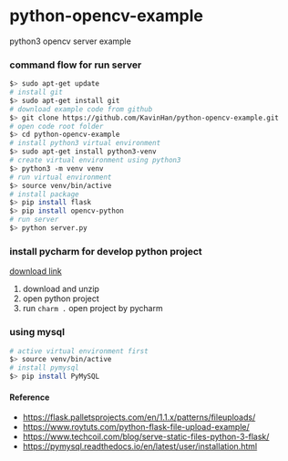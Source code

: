 # python-opencv-example
python3 opencv server example

### command flow for run server

```bash
$> sudo apt-get update
# install git
$> sudo apt-get install git
# download example code from github
$> git clone https://github.com/KavinHan/python-opencv-example.git
# open code root folder
$> cd python-opencv-example
# install python3 virtual environment
$> sudo apt-get install python3-venv
# create virtual environment using python3
$> python3 -m venv venv
# run virtual environment
$> source venv/bin/active
# install package
$> pip install flask
$> pip install opencv-python
# run server
$> python server.py
```

### install pycharm for develop python project
[download link](https://www.jetbrains.com/pycharm/download/#section=linux)

1. download and unzip
2. open python project
3. run `charm .` open project by pycharm


### using mysql
```bash
# active virtual environment first
$> source venv/bin/active
# install pymysql 
$> pip install PyMySQL


```

#### Reference
- https://flask.palletsprojects.com/en/1.1.x/patterns/fileuploads/
- https://www.roytuts.com/python-flask-file-upload-example/
- https://www.techcoil.com/blog/serve-static-files-python-3-flask/
- https://pymysql.readthedocs.io/en/latest/user/installation.html